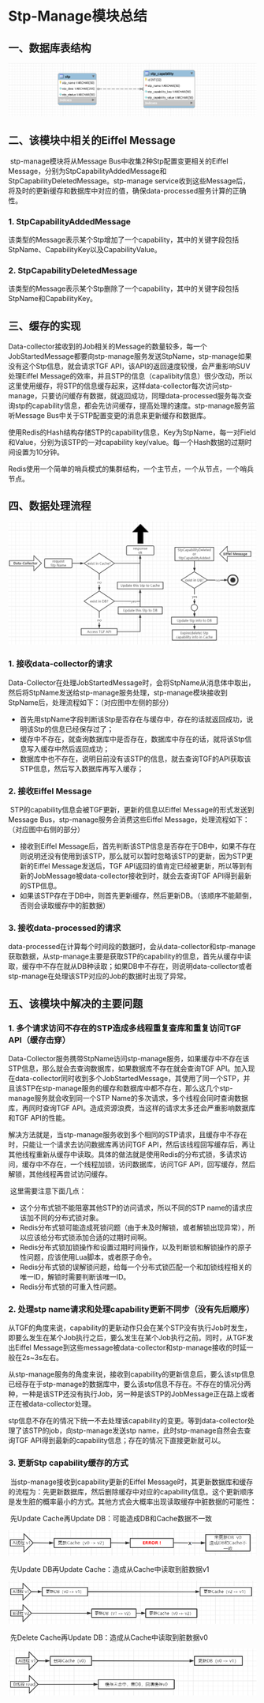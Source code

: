 # Stp-Manage模块总结

## 一、数据库表结构

![alt data-collector-db](./image/stp-info-db.png)

## 二、该模块中相关的Eiffel Message

​		stp-manage模块将从Message Bus中收集2种Stp配置变更相关的Eiffel Message，分别为StpCapabilityAddedMessage和StpCapabilityDeletedMessage。stp-manage service收到这些Message后，将及时的更新缓存和数据库中对应的值，确保data-processed服务计算的正确性。

### 1. StpCapabilityAddedMessage

​		该类型的Message表示某个Stp增加了一个capability，其中的关键字段包括StpName、CapabilityKey以及CapabilityValue。

### 2. StpCapabilityDeletedMessage

​		该类型的Message表示某个Stp删除了一个capability，其中的关键字段包括StpName和CapabilityKey。

## 三、缓存的实现

​		Data-collector接收到的Job相关的Message的数量较多，每一个JobStartedMessage都要向stp-manage服务发送StpName，stp-manage如果没有这个Stp信息，就会请求TGF API，该API的返回速度较慢，会严重影响SUV处理Eiffel Message的效率，并且STP的信息（capalibity信息）很少改动，所以这里使用缓存，将STP的信息缓存起来，这样data-collector每次访问stp-manage，只要访问缓存有数据，就返回成功，同理data-processed服务每次查询stp的capability信息，都会先访问缓存，提高处理的速度。stp-manage服务监听Message Bus中关于STP配置变更的消息来更新缓存和数据库。

​		使用Redis的Hash结构存储STP的capability信息，Key为StpName，每一对Field和Value，分别为该STP的一对capability key/value。每一个Hash数据的过期时间设置为10分钟。

​		Redis使用一个简单的哨兵模式的集群结构，一个主节点，一个从节点，一个哨兵节点。

## 四、数据处理流程

![alt data-collector-db](./image/stp-info-flow.png)

### 1. 接收data-collector的请求

​		Data-Collector在处理JobStartedMessage时，会将StpName从消息体中取出，然后将StpName发送给stp-manage服务处理，stp-manage模块接收到StpName后，处理流程如下：（对应图中左侧的部分）

- 首先用stpName字段判断该Stp是否存在与缓存中，存在的话就返回成功，说明该Stp的信息已经保存过了；
- 缓存中不存在，就查询数据库中是否存在，数据库中存在的话，就将该Stp信息写入缓存中然后返回成功；
- 数据库中也不存在，说明目前没有该STP的信息，就去查询TGF的API获取该STP信息，然后写入数据库再写入缓存；

### 2. 接收Eiffel Message

​		STP的capability信息会被TGF更新，更新的信息以Eiffel Message的形式发送到Message Bus，stp-manage服务会消费这些Eiffel Message，处理流程如下：（对应图中右侧的部分）

- 接收到Eiffel Message后，首先判断该STP信息是否存在于DB中，如果不存在则说明还没有使用到该STP，那么就可以暂时忽略该STP的更新，因为STP更新的Eiffel Message发送后，TGF API返回的值肯定已经被更新，所以等到有新的JobMessage被data-collector接收到时，就会去查询TGF API得到最新的STP信息。
- 如果该STP存在于DB中，则首先更新缓存，然后更新DB。（该顺序不能颠倒，否则会读取缓存中的脏数据）

### 3. 接收data-processed的请求

​		data-processed在计算每个时间段的数据时，会从data-collector和stp-manage获取数据，从stp-manage主要是获取STP的capability的信息，首先从缓存中读取，缓存中不存在就从DB种读取；如果DB中不存在，则说明data-collector或者stp-manage在处理该STP对应的Job的数据时出现了异常。

## 五、该模块中解决的主要问题

### 1. 多个请求访问不存在的STP造成多线程重复查库和重复访问TGF API（缓存击穿）

​		Data-Collector服务携带StpName访问stp-manage服务，如果缓存中不存在该STP信息，那么就会去查询数据库，如果数据库不存在就会查询TGF API。加入现在data-collector同时收到多个JobStartedMessage，其使用了同一个STP，并且该STP在stp-manage服务的缓存和数据库中都不存在，那么这几个stp-manage服务就会收到同一个STP Name的多次请求，多个线程会同时查询数据库，再同时查询TGF API。造成资源浪费，当这样的请求太多还会严重影响数据库和TGF API的性能。

​		解决方法就是，当stp-manage服务收到多个相同的STP请求，且缓存中不存在时，只能让一个请求去访问数据库再访问TGF API，然后该线程回写缓存后，再让其他线程重新从缓存中读取。具体的做法就是使用Redis的分布式锁，多请求访问，缓存中不存在，一个线程加锁，访问数据库，访问TGF API，回写缓存，然后解锁，其他线程再尝试访问缓存。

​		这里需要注意下面几点：

- 这个分布式锁不能阻塞其他STP的访问请求，所以不同的STP name的请求应该加不同的分布式锁对象。
- Redis分布式锁可能造成死锁问题（由于未及时解锁，或者解锁出现异常），所以应该给分布式锁添加合适的过期时间啊。
- Redis分布式锁加锁操作和设置过期时间操作，以及判断锁和解锁操作的原子性问题，应该使用Lua脚本，或者原子命令。
- Redis分布式锁的误解锁问题，给每一个分布式锁匹配一个和加锁线程相关的唯一ID，解锁时需要判断该唯一ID。
- Redis分布式锁的可重入性问题。

### 2.  处理stp name请求和处理capability更新不同步（没有先后顺序）

​		从TGF的角度来说，capability的更新动作只会在某个STP没有执行Job时发生，即要么发生在某个Job执行之后，要么发生在某个Job执行之前。同时，从TGF发出Eiffel Message到这些message被data-collector和stp-manage接收的时延一般在2s~3s左右。

​		从stp-manage服务的角度来说，接收到capability的更新信息后，要么该stp信息已经存在于stp-manage的数据库中，要么该stp信息不存在。不存在的情况分两种，一种是该STP还没有执行Job，另一种是该STP的JobMessage正在路上或者正在被data-collector处理。

​		stp信息不存在的情况下统一不去处理该capability的变更。等到data-collector处理了该STP的job，向stp-manage发送stp name，此时stp-manage自然会去查询TGF API得到最新的capability信息；存在的情况下直接更新就可以。

### 3. 更新Stp capability缓存的方式

​		当stp-manage接收到capability更新的Eiffel Message时，其更新数据库和缓存的流程为：先更新数据库，然后删除缓存中对应的capability信息。这个更新顺序是发生脏的概率最小的方式。其他方式会大概率出现读取缓存中脏数据的可能性：

​		先Update Cache再Update DB：可能造成DB和Cache数据不一致

![alt data-collector-db](./image/update-cache-update-db.png)

​		先Update DB再Update Cache：造成从Cache中读取到脏数据v1

![alt data-collector-db](./image/update-db-update-cache.png)

​		先Delete Cache再Update DB：造成从Cache中读取到脏数据v0

![alt data-collector-db](./image/delete-cache-update-db.png)
